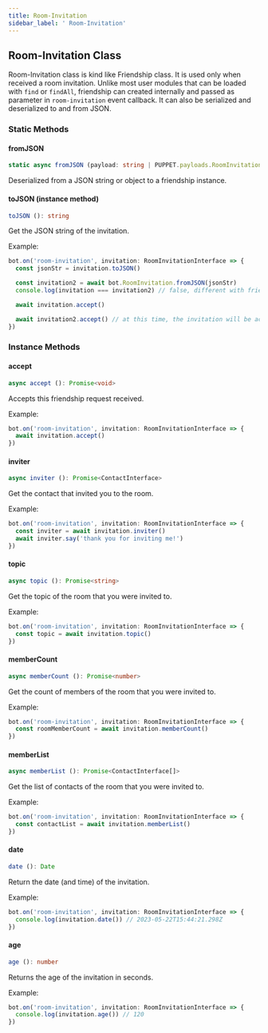 ```yaml
---
title: Room-Invitation
sidebar_label: ' Room-Invitation'
---
```


## Room-Invitation Class

Room-Invitation class is kind like Friendship class. It is used only when received a room invitation. Unlike most user modules that can be loaded with ```find``` or ```findAll```, friendship can created internally and passed as parameter in ```room-invitation``` event callback. It can also be serialized and deserialized to and from JSON.

### Static Methods

#### fromJSON

```ts
static async fromJSON (payload: string | PUPPET.payloads.RoomInvitation): Promise<RoomInvitationInterface>
```

Deserialized from a JSON string or object to a friendship instance.

#### toJSON (instance method)

```ts
toJSON (): string
```

Get the JSON string of the invitation.

Example:

```ts
bot.on('room-invitation', invitation: RoomInvitationInterface => {
  const jsonStr = invitation.toJSON()

  const invitation2 = await bot.RoomInvitation.fromJSON(jsonStr)
  console.log(invitation === invitation2) // false, different with friendship, room-invitation class is not poolified, which means every time you load a new invitation, it will be a new object.

  await invitation.accept()

  await invitation2.accept() // at this time, the invitation will be accepted already (since this two invitation objects represents the same invitation in IM). An error may be thrown (depend on puppet implementation).
})
```

### Instance Methods

#### accept

```ts
async accept (): Promise<void>
```

Accepts this friendship request received.

Example:

```ts
bot.on('room-invitation', invitation: RoomInvitationInterface => {
  await invitation.accept()
})
```

#### inviter

```ts
async inviter (): Promise<ContactInterface>
```

Get the contact that invited you to the room.

Example:

```ts
bot.on('room-invitation', invitation: RoomInvitationInterface => {
  const inviter = await invitation.inviter()
  await inviter.say('thank you for inviting me!')
})
```

#### topic

```ts
async topic (): Promise<string>
```

Get the topic of the room that you were invited to.

Example:

```ts
bot.on('room-invitation', invitation: RoomInvitationInterface => {
  const topic = await invitation.topic()
})
```

#### memberCount

```ts
async memberCount (): Promise<number>
```

Get the count of members of the room that you were invited to.

Example:

```ts
bot.on('room-invitation', invitation: RoomInvitationInterface => {
  const roomMemberCount = await invitation.memberCount()
})
```

#### memberList

```ts
async memberList (): Promise<ContactInterface[]>
```

Get the list of contacts of the room that you were invited to.

Example:

```ts
bot.on('room-invitation', invitation: RoomInvitationInterface => {
  const contactList = await invitation.memberList()
})
```

#### date

```ts
date (): Date
```

Return the date (and time) of the invitation.

Example:

```ts
bot.on('room-invitation', invitation: RoomInvitationInterface => {
  console.log(invitation.date()) // 2023-05-22T15:44:21.298Z
})
```

#### age

```ts
age (): number
```

Returns the age of the invitation in seconds.

Example:

```ts
bot.on('room-invitation', invitation: RoomInvitationInterface => {
  console.log(invitation.age()) // 120
})
```
